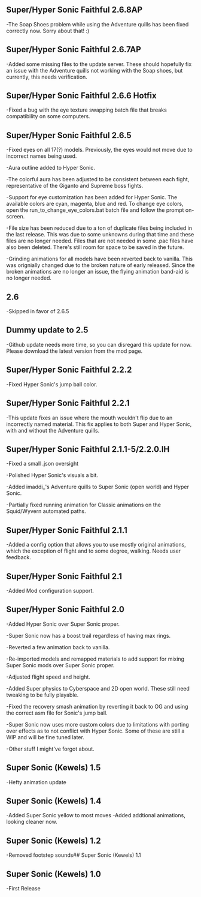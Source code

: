 ## Super/Hyper Sonic Faithful 2.6.8AP
-The Soap Shoes problem while using the Adventure quills has been fixed correctly now.  Sorry about that! :)

## Super/Hyper Sonic Faithful 2.6.7AP
-Added some missing files to the update server.  These should hopefully fix an issue with the Adventure quills not working with the Soap shoes, but currently, this needs verification.

## Super/Hyper Sonic Faithful 2.6.6 Hotfix
-Fixed a bug with the eye texture swapping batch file that breaks compatibility on some computers.

## Super/Hyper Sonic Faithful 2.6.5
-Fixed eyes on all 17(?) models.  Previously, the eyes would not move due to incorrect names being used.

-Aura outline added to Hyper Sonic.

-The colorful aura has been adjusted to be consistent between each fight, representative of the Giganto and Supreme boss fights.

-Support for eye customization has been added for Hyper Sonic.  The available colors are cyan, magenta, blue and red.  To change eye colors, open the run_to_change_eye_colors.bat batch file and follow the prompt on-screen.

-File size has been reduced due to a ton of duplicate files being included in the last release.  This was due to some unknowns during that time and these files are no longer needed.  Files that are not needed in some .pac files have also been deleted.  There's still room for space to be saved in the future.

-Grinding animations for all models have been reverted back to vanilla.  This was orignially changed due to the broken nature of early released.  Since the broken animations are no longer an issue, the flying animation band-aid is no longer needed.

## 2.6
-Skipped in favor of 2.6.5

## Dummy update to 2.5
-Github update needs more time, so you can disregard this update for now. Please download the latest version from the mod page.

## Super/Hyper Sonic Faithful 2.2.2
-Fixed Hyper Sonic's jump ball color.

## Super/Hyper Sonic Faithful 2.2.1
-This update fixes an issue where the mouth wouldn't flip due to an incorrectly named material. This fix applies to both Super and Hyper Sonic, with and without the Adventure quills.

## Super/Hyper Sonic Faithful 2.1.1-5/2.2.0.IH
-Fixed a small .json oversight

-Polished Hyper Sonic's visuals a bit.

-Added imaddi_'s Adventure quills to Super Sonic (open world) and Hyper Sonic.

-Partially fixed running animation for Classic animations on the Squid/Wyvern automated paths.

## Super/Hyper Sonic Faithful 2.1.1
-Added a config option that allows you to use mostly original animations, which the exception of flight and to some degree, walking.  Needs user feedback.

## Super/Hyper Sonic Faithful 2.1
-Added Mod configuration support.

## Super/Hyper Sonic Faithful 2.0
-Added Hyper Sonic over Super Sonic proper.

-Super Sonic now has a boost trail regardless of having max rings.

-Reverted a few animation back to vanilla.

-Re-imported models and remapped materials to add support for mixing Super Sonic mods over Super Sonic proper.

-Adjusted flight speed and height.

-Added Super physics to Cyberspace and 2D open world.  These still need tweaking to be fully playable.

-Fixed the recovery smash animation by reverting it back to OG and using the correct asm file for Sonic's jump ball.

-Super Sonic now uses more custom colors due to limitations with porting over effects as to not conflict with Hyper Sonic.  Some of these are still a WIP and will be fine tuned later.

-Other stuff I might've forgot about.

## Super Sonic (Kewels) 1.5
-Hefty animation update

## Super Sonic (Kewels) 1.4
-Added Super Sonic yellow to most moves
-Added addtional animations, looking cleaner now.

## Super Sonic (Kewels) 1.2
-Removed footstep sounds## Super Sonic (Kewels) 1.1

## Super Sonic (Kewels) 1.0
-First Release
